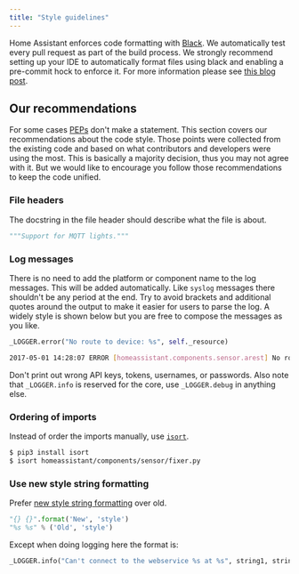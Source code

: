 ```yaml
---
title: "Style guidelines"
---
```


Home Assistant enforces code formatting with [Black](https://black.readthedocs.io/en/stable/). We automatically test every pull request as part of the build process. We strongly recommend setting up your IDE to automatically format files using black and enabling a pre-commit hock to enforce it. For more information please see [this blog post](/blog/2019/07/31/black.html).

## Our recommendations

For some cases [PEPs](https://www.python.org/dev/peps/) don't make a statement. This section covers our recommendations about the code style. Those points were collected from the existing code and based on what contributors and developers were using the most. This is basically a majority decision, thus you may not agree with it. But we would like to encourage you follow those recommendations to keep the code unified.

### File headers

The docstring in the file header should describe what the file is about.

```python
"""Support for MQTT lights."""
```

### Log messages

There is no need to add the platform or component name to the log messages. This will be added automatically. Like `syslog` messages there shouldn't be any period at the end. Try to avoid brackets and additional quotes around the output to make it easier for users to parse the log. A widely style is shown below but you are free to compose the messages as you like.

```python
_LOGGER.error("No route to device: %s", self._resource)
```

```bash
2017-05-01 14:28:07 ERROR [homeassistant.components.sensor.arest] No route to device: 192.168.0.18
```

Don't print out wrong API keys, tokens, usernames, or passwords.
Also note that `_LOGGER.info` is reserved for the core, use `_LOGGER.debug` in anything else.

### Ordering of imports

Instead of order the imports manually, use [`isort`](https://github.com/timothycrosley/isort).

```bash
$ pip3 install isort
$ isort homeassistant/components/sensor/fixer.py
```

### Use new style string formatting

Prefer [new style string formatting](https://www.python.org/dev/peps/pep-3101/) over old.

```python
"{} {}".format('New', 'style')
"%s %s" % ('Old', 'style')
```

Except when doing logging here the format is:

```python
_LOGGER.info("Can't connect to the webservice %s at %s", string1, string2)
```
